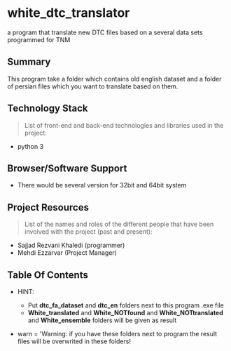 # white_dtc_translator
a program that translate new DTC files based on a several data sets
programmed for TNM

## Summary
This program take a folder which contains old english dataset and a folder of persian files which you want to translate based on them. 

## Technology Stack
> List of front-end and back-end technologies and libraries used in the project:
* python 3

## Browser/Software Support
* There would be several version for 32bit and 64bit system

## Project Resources
> List of the names and roles of the different people that have been involved with the project (past and present):
* Sajjad Rezvani Khaledi (programmer)
* Mehdi Ezzarvar (Project Manager)


## Table Of Contents
* HINT: 
  * Put **dtc_fa_dataset** and **dtc_en** folders next to this program .exe file
  * **White_translated** and **White_NOTfound** and **White_NOTtranslated** and **White_ensemble** folders will be given as result 

* warn = 'Warning: if you have these folders next to program the result files will be overwrited in these folders!

